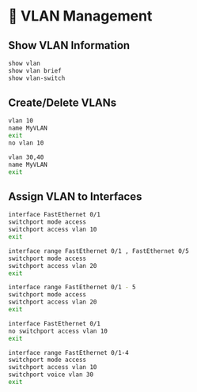# 🔧 VLAN Management

## Show VLAN Information

```bash
show vlan
show vlan brief
show vlan-switch
````

## Create/Delete VLANs

```bash
vlan 10
name MyVLAN
exit
no vlan 10
```

```bash
vlan 30,40
name MyVLAN
exit
```

## Assign VLAN to Interfaces

```bash
interface FastEthernet 0/1
switchport mode access
switchport access vlan 10
exit
```

```bash
interface range FastEthernet 0/1 , FastEthernet 0/5
switchport mode access
switchport access vlan 20
exit
```

```bash
interface range FastEthernet 0/1 - 5
switchport mode access
switchport access vlan 20
exit
```

```bash
interface FastEthernet 0/1
no switchport access vlan 10
exit
```

```bash
interface range FastEthernet 0/1-4
switchport mode access
switchport access vlan 10
switchport voice vlan 30
exit
```
